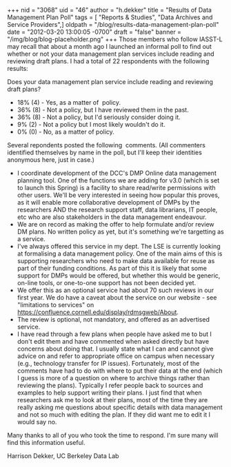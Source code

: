 +++
nid = "3068"
uid = "46"
author = "h.dekker"
title = "Results of Data Management Plan Poll"
tags = [ "Reports & Studies", "Data Archives and Service Providers",]
oldpath = "/blog/results-data-management-plan-poll"
date = "2012-03-20 13:00:05 -0700"
draft = "false"
banner = "/img/blog/blog-placeholder.png"
+++
Those members who follow IASST-L may recall that about a month ago I
launched an informal poll to find out whether or not your data
management plan services include reading and reviewing draft plans. I
had a total of 22 respondents with the following results:

Does your data management plan service include reading and reviewing
draft plans?

-   18% (4) - Yes, as a matter of  policy.
-   36% (8) - Not a policy, but I have reviewed them in the past.
-   36% (8) - Not a policy, but I'd seriously consider doing it.
-   9% (2) - Not a policy but I most likely wouldn't do it.
-   0% (0) - No, as a matter of policy.

Several repondents posted the following  comments. (All commenters
identified themselves by name in the poll, but I'll keep their
identities anonymous here, just in case.)

-   I coordinate development of the DCC's DMP Online data management
    planning tool. One of the functions we are adding for v3.0 (which is
    set to launch this Spring) is a facility to share read/write
    permissions with other users. We'll be very interested in seeing
    how popular this proves, as it will enable more collaborative
    development of DMPs by the researchers AND the research support
    staff, data librarians, IT people, etc who are also stakeholders in
    the data management endeavour.
-   We are on record as making the offer to help formulate and/or review
    DM plans. No written policy as yet, but it's something we're
    targetting as a service.
-   I've always offered this service in my dept. The LSE is currently
    looking at formalising a data management policy. One of the main
    aims of this is supporting researchers who need to make data
    available for reuse as part of their funding conditions. As part of
    this it is likely that some support for DMPs would be offered, but
    whether this would be generic, on-line tools, or one-to-one support
    has not been decided yet.
-   We offer this as an optional service had about 70 such reviews in
    our first year. We do have a caveat about the service on our
    website - see "limitations to services" on
    https://confluence.cornell.edu/display/rdmsgweb/About.
-   The review is optional, not mandatory, and offered as an advertised
    service.
-   I have read through a few plans when people have asked me to but I
    don't edit them and have commented when asked directly but have
    concerns about doing that. I usually state what I can and cannot
    give advice on and refer to appropriate office on campus when
    necessary (e.g., technology transfer for IP issues). Fortunately,
    most of the comments have had to do with where to put their data at
    the end (which I guess is more of a question on where to archive
    things rather than reviewing the plans). Typically I refer people
    back to sources and examples to help support writing their plans. I
    just find that when researchers ask me to look at their plans, most
    of the time they are really asking me questions about specific
    details with data management and not so much with editing the plan.
    If they did want me to edit it I would say no.

Many thanks to all of you who took the time to respond. I'm sure many
will find this information useful.

Harrison Dekker, UC Berkeley Data Lab

